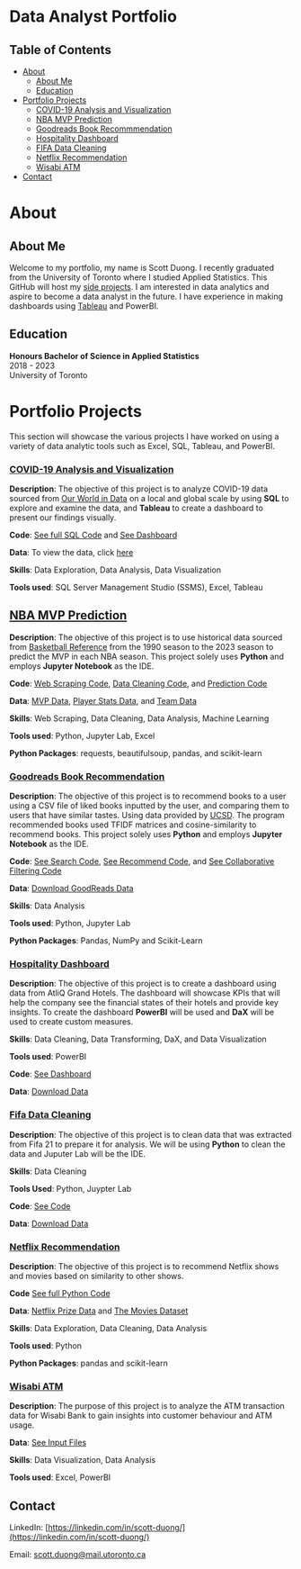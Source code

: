 # Data Analyst Portfolio

## Table of Contents
* [About](#about)
  * [About Me](#about-me)
  * [Education](#education)
* [Portfolio Projects](#portfolio-projects)
  * [COVID-19 Analysis and Visualization](#covid-19-analysis-and-visualization)
  * [NBA MVP Prediction](#nba-mvp-prediction)
  * [Goodreads Book Recommmendation](#goodreads-book-recommendation)
  * [Hospitality Dashboard](#hospitality-dashboard)
  * [FIFA Data Cleaning](#fifa-data-cleaning)
  * [Netflix Recommendation](#netflix-recommendation)
  * [Wisabi ATM](#wisabi-atm)
* [Contact](#contact)

# About

## About Me
Welcome to my portfolio, my name is Scott Duong. I recently graduated from the University of Toronto where I studied Applied Statistics. This GitHub will host my [side projects](https://github.com/jidafan?tab=repositories). I am interested in data analytics and aspire to become a data analyst in the future. I have experience in making dashboards using [Tableau](https://public.tableau.com/app/profile/scott.duong8287/vizzes) and PowerBI.

## Education
**Honours Bachelor of Science in Applied Statistics**\
2018 - 2023\
University of Toronto

# Portfolio Projects

This section will showcase the various projects I have worked on using a variety of data analytic tools such as Excel, SQL, Tableau, and PowerBI.

### **[COVID-19 Analysis and Visualization](https://github.com/jidafan/COVID-19-Analysis-and-Visualization)**

**Description**: The objective of this project is to analyze COVID-19 data sourced from [Our World in Data](https://ourworldindata.org/covid-cases) on a local and global scale by using **SQL** to explore and examine the data, and **Tableau** to create a dashboard to present our findings visually.

**Code**: [See full SQL Code](https://github.com/jidafan/COVID-19-Analysis-and-Visualization/blob/main/Covid%20SQL%20Query.sql) and [See Dashboard](https://public.tableau.com/app/profile/scott.duong8287/viz/CovidTracking_16999254003760/CovidDashboard#1)

**Data**: To view the data, click [here](https://ourworldindata.org/covid-cases)

**Skills**: Data Exploration, Data Analysis, Data Visualization

**Tools used**: SQL Server Management Studio (SSMS), Excel, Tableau

## **[NBA MVP Prediction](https://github.com/jidafan/nba-prediction-mvp)**

**Description**: The objective of this project is to use historical data sourced from [Basketball Reference](https://www.basketball-reference.com/) from the 1990 season to the 2023 season to predict the MVP in each NBA season. This project solely uses **Python** and employs **Jupyter Notebook** as the IDE. 

**Code**: [Web Scraping Code](https://github.com/jidafan/nba-prediction-mvp/blob/main/web_scraping.ipynb), [Data Cleaning Code](https://github.com/jidafan/nba-prediction-mvp/blob/main/data_cleaning.ipynb), and [Prediction Code](https://github.com/jidafan/nba-prediction-mvp/blob/main/prediction.ipynb)

**Data**: [MVP Data](https://github.com/jidafan/nba-prediction-mvp/blob/main/mvps.csv), [Player Stats Data](https://github.com/jidafan/nba-prediction-mvp/blob/main/players.csv), and [Team Data](https://github.com/jidafan/nba-prediction-mvp/blob/main/teams.csv)

**Skills**: Web Scraping, Data Cleaning, Data Analysis, Machine Learning

**Tools used**: Python, Jupyter Lab, Excel

**Python Packages**: requests, beautifulsoup, pandas, and scikit-learn

### **[Goodreads Book Recommendation](https://github.com/jidafan/Goodreads-Book-Recommendation/)**

**Description**: The objective of this project is to recommend books to a user using a CSV file of liked books inputted by the user, and comparing them to users that have similar tastes. Using data provided by [UCSD](https://sites.google.com/eng.ucsd.edu/ucsdbookgraph/home). The program recommended books used TFIDF matrices and cosine-similarity to recommend books. This project solely uses **Python** and employs **Jupyter Notebook** as the IDE. 

**Code**: [See Search Code](https://github.com/jidafan/Goodreads-Book-Recommendation/blob/main/seach.ipynb), [See Recommend Code](https://github.com/jidafan/Goodreads-Book-Recommendation/blob/main/recommendations.ipynb), and [See Collaborative Filtering Code](https://github.com/jidafan/Goodreads-Book-Recommendation/blob/main/collab%20filtering.ipynb)

**Data**: [Download GoodReads Data](https://sites.google.com/eng.ucsd.edu/ucsdbookgraph/home)

**Skills**: Data Analysis

**Tools used**: Python, Jupyter Lab

**Python Packages**: Pandas, NumPy and Scikit-Learn

### **[Hospitality Dashboard](https://github.com/jidafan/Hospitality-Dashboard)**

**Description**: The objective of this project is to create a dashboard using data from AtliQ Grand Hotels. The dashboard will showcase KPIs that will help the company see the financial states of their hotels and provide key insights. To create the dashboard **PowerBI** will be used and **DaX** will be used to create custom measures.

**Skills**: Data Cleaning, Data Transforming, DaX, and Data Visualization

**Tools used**: PowerBI

**Code**: [See Dashboard](https://github.com/jidafan/Hospitality-Dashboard/blob/main/Hospitality%20Dashboard.pbix)

**Data**: [Download Data](https://github.com/jidafan/Hospitality-Dashboard/tree/main/Input%20Files)

### **[Fifa Data Cleaning](https://github.com/jidafan/FIFA-Data-Cleaning)**

**Description**: The objective of this project is to clean data that was extracted from Fifa 21 to prepare it for analysis. We will be using **Python** to clean the data and Juputer Lab will be the IDE.

**Skills**: Data Cleaning

**Tools Used**: Python, Juypter Lab

**Code**: [See Code](https://github.com/jidafan/FIFA-Data-Cleaning/blob/main/Data%20Cleaning.ipynb)

**Data**: [Download Data](https://www.kaggle.com/datasets/yagunnersya/fifa-21-messy-raw-dataset-for-cleaning-exploring?select=fifa21_raw_data.csv%E2%80%8B)

### **[Netflix Recommendation](https://github.com/jidafan/netflix-recommendation)**

**Description**: The objective of this project is to recommend Netflix shows and movies based on similarity to other shows.

**Code** [See full Python Code](https://github.com/jidafan/netflix-recommendation/blob/main/netflix_recommendations.py)

**Data**: [Netflix Prize Data](https://www.kaggle.com/datasets/netflix-inc/netflix-prize-data) and [The Movies Dataset](https://www.kaggle.com/datasets/rounakbanik/the-movies-dataset)

**Skills**: Data Exploration, Data Cleaning, Data Analysis

**Tools used**: Python

**Python Packages**: pandas and scikit-learn

### **[Wisabi ATM](https://github.com/jidafan/Wisabi-ATM-PowerBI)**

**Description**: The purpose of this project is to analyze the ATM transaction data for Wisabi Bank to gain insights into customer behaviour and ATM usage.

**Data**: [See Input Files](https://github.com/jidafan/Wisabi-ATM-PowerBI/tree/main/Input%20Files)

**Skills**: Data Visualization, Data Analysis

**Tools used**: Excel, PowerBI

## Contact

LinkedIn: [https://linkedin.com/in/scott-duong/](https://linkedin.com/in/scott-duong/)

Email: [scott.duong@mail.utoronto.ca](scott.duong@mail.utoronto.ca)



